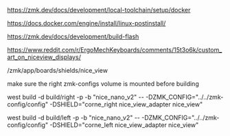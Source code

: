 https://zmk.dev/docs/development/local-toolchain/setup/docker

https://docs.docker.com/engine/install/linux-postinstall/

https://zmk.dev/docs/development/build-flash

https://www.reddit.com/r/ErgoMechKeyboards/comments/15t3o6k/custom_art_on_niceview_displays/

/zmk/app/boards/shields/nice_view

make sure the right zmk-configs volume is mounted before building

west build -d build/right -p -b "nice_nano_v2" -- -DZMK_CONFIG="../../zmk-config/config" -DSHIELD="corne_right nice_view_adapter nice_view"

west build -d build/left -p -b "nice_nano_v2" -- -DZMK_CONFIG="../../zmk-config/config" -DSHIELD="corne_left nice_view_adapter nice_view"
